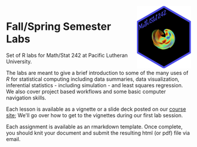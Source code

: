 <img src="man/figures/stat242_sticker.png" align="right" height="170">

# Fall/Spring Semester Labs
Set of R labs for Math/Stat 242 at Pacific Lutheran University. 

The labs are meant to give a brief introduction to some of the many uses of *R* for statistical computing including data summaries, data visualization, inferential statistics - including simulation - and least squares regression. We also cover project based workflows and some basic computer navigation skills.

Each lesson is available as a vignette or a slide deck posted on our [course site](https://npaterno.github.io/left_coast_stats/two_four_two.html); We'll go over how to get to the vignettes during our first lab session. 

Each assignment is available as an rmarkdown template. Once complete, you should knit your document and submit the resulting html (or pdf) file via email. 
